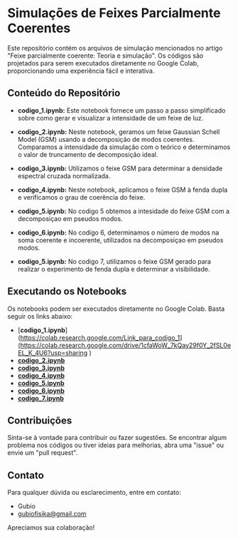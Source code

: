 # Simulações de Feixes Parcialmente Coerentes

Este repositório contém os arquivos de simulação mencionados no artigo "Feixe parcialmente coerente: Teoria e simulação". 
Os códigos são projetados para serem executados diretamente no Google Colab, proporcionando uma experiência fácil e interativa.

## Conteúdo do Repositório

- **codigo_1.ipynb:** Este notebook fornece um passo a passo simplificado sobre como gerar e visualizar a intensidade de um feixe de luz.

- **codigo_2.ipynb:** Neste notebook, geramos um feixe Gaussian Schell Model (GSM) usando a decomposição de modos coerentes. Comparamos a intensidade da simulação com o teórico e determinamos o valor de truncamento de decomposição ideal.

- **codigo_3.ipynb:** Utilizamos o feixe GSM para determinar a densidade espectral cruzada normalizada.

- **codigo_4.ipynb:** Neste notebook, aplicamos o feixe GSM à fenda dupla e verificamos o grau de coerência do feixe.

- **codigo_5.ipynb:** No codigo 5 obtemos a intesidade do feixe GSM com a decomposiçao em pseudos modos.

- **codigo_6.ipynb:** No codigo 6, determinamos o número de modos na soma coerente e incoerente, utilizados na decomposiçao em pseudos modos.

- **codigo_5.ipynb:** No codigo 7, utilizamos o feixe GSM gerado para realizar o experimento de fenda dupla e determinar a visibilidade.
## Executando os Notebooks

Os notebooks podem ser executados diretamente no Google Colab. Basta seguir os links abaixo:

- [**codigo_1.ipynb**](https://colab.research.google.com/Link_para_codigo_1](https://colab.research.google.com/drive/1cfaWoW_7kQay29f0Y_2fSL0eEL_K_4U6?usp=sharing )
- [**codigo_2.ipynb**](https://colab.research.google.com/drive/1IxE_cqzmSVsMS9EYum-5EeM7iQnG56eT?usp=drive_link)
- [**codigo_3.ipynb**](https://colab.research.google.com/drive/1TlsA_OI9Fa2h6UAJpeXm80hJPOi0LRzD?usp=drive_link)
- [**codigo_4.ipynb**](https://colab.research.google.com/drive/1RHAvGmYwaM_psCVFFV8IF_Gnm-wkX4xf?usp=drive_link)
- [**codigo_5.ipynb**](https://colab.research.google.com/drive/1H-0bhR-NAUemY0VDAF6itJHMnyXhQLOs?usp=sharing)
- [**codigo_6.ipynb**](https://colab.research.google.com/drive/1_EKw1TqVODn5SpvLrq13OcS9Vtpl7rJV?usp=sharing)
- [**codigo_7.ipynb**](https://colab.research.google.com/drive/1AzzkUAmx6RYMLjAR8BRm49NZpoggVIkG?usp=sharing)

## Contribuições

Sinta-se à vontade para contribuir ou fazer sugestões. Se encontrar algum problema nos códigos ou tiver ideias para melhorias, abra uma "issue" ou envie um "pull request".

## Contato

Para qualquer dúvida ou esclarecimento, entre em contato:

- Gubio
- gubiofisika@gmail.com

Apreciamos sua colaboração!

